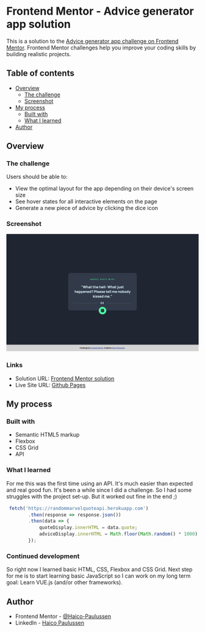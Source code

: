 # Frontend Mentor - Advice generator app solution

This is a solution to the [Advice generator app challenge on Frontend Mentor](https://www.frontendmentor.io/challenges/advice-generator-app-QdUG-13db). Frontend Mentor challenges help you improve your coding skills by building realistic projects.

## Table of contents

- [Overview](#overview)
  - [The challenge](#the-challenge)
  - [Screenshot](#screenshot)
- [My process](#my-process)
  - [Built with](#built-with)
  - [What I learned](#what-i-learned)
- [Author](#author)

## Overview

### The challenge

Users should be able to:

- View the optimal layout for the app depending on their device's screen size
- See hover states for all interactive elements on the page
- Generate a new piece of advice by clicking the dice icon

### Screenshot

![](./screenshot.png)

### Links

- Solution URL: [Frontend Mentor solution]([https://your-solution-url.com](https://www.frontendmentor.io/solutions/marvel-quote-generator-with-marvel-api-and-css-grid-ArgjFDjX3S))
- Live Site URL: [Github Pages](https://haico-paulussen.github.io/advice-generator-app/)

## My process

### Built with

- Semantic HTML5 markup
- Flexbox
- CSS Grid
- API 

### What I learned

For me this was the first time using an API. It's much easier than expected and real good fun. It's been a while since I did a challenge. So I had some struggles with the project set-up. But it worked out fine in the end ;)

```js
 fetch('https://randommarvelquoteapi.herokuapp.com')
        .then(response => response.json())
        .then(data => {
            quoteDisplay.innerHTML = data.quote;
            adviceDisplay.innerHTML = Math.floor(Math.random() * 1000);
        });
```

### Continued development

So right now I learned basic HTML, CSS, Flexbox and CSS Grid. Next step for me is to start learning basic JavaScript so I can work on my long term goal: Learn VUE.js (and/or other frameworks).

## Author

- Frontend Mentor - [@Haico-Paulussen](https://www.frontendmentor.io/profile/Haico-Paulussen)
- LinkedIn - [Haico Paulussen](https://www.linkedin.com/in/haico-paulussen-160281158/)
